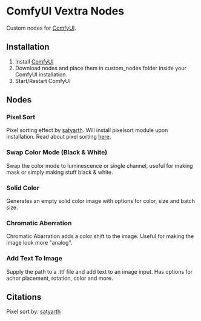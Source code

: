# ComfyUI Vextra Nodes
 Custom nodes for [ComfyUI](https://github.com/comfyanonymous/ComfyUI).

## Installation
1. Install [ComfyUI](https://github.com/comfyanonymous/ComfyUI)
2. Download nodes and place them in custom_nodes folder inside your ComfyUI installation.
3. Start/Restart ComfyUI

## Nodes

### Pixel Sort
Pixel sorting effect by [satyarth](https://github.com/satyarth/pixelsort). Will install pixelsort module upon installation.
Read about pixel sorting [here](http://satyarth.me/articles/pixel-sorting/).

### Swap Color Mode (Black & White)
Swap the color mode to luminescence or single channel, useful for making mask or simply making stuff black & white.

### Solid Color
Generates an empty solid color image with options for color, size and batch size.

### Chromatic Aberration
Chromatic Abarration adds a color shift to the image. Useful for making the image look more "analog".

### Add Text To Image
Supply the path to a .ttf file and add text to an image input. Has options for achor placement, rotation, color and more.


## Citations
Pixel sort by: [satyarth](https://github.com/satyarth)